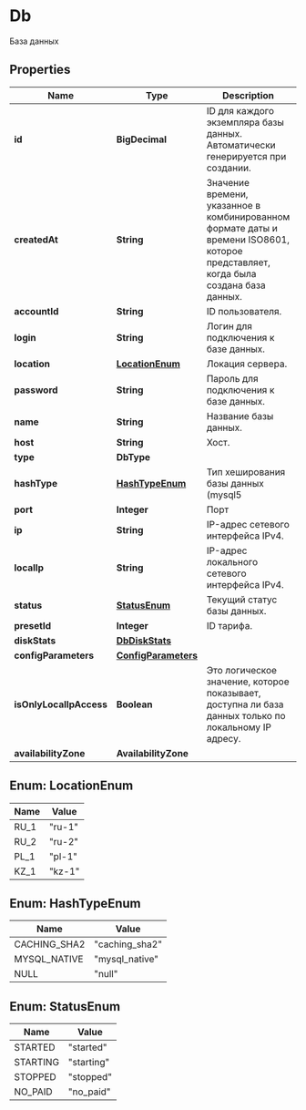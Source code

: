 

# Db

База данных

## Properties

| Name | Type | Description | Notes |
|------------ | ------------- | ------------- | -------------|
|**id** | **BigDecimal** | ID для каждого экземпляра базы данных. Автоматически генерируется при создании. |  |
|**createdAt** | **String** | Значение времени, указанное в комбинированном формате даты и времени ISO8601, которое представляет, когда была создана база данных. |  |
|**accountId** | **String** | ID пользователя. |  |
|**login** | **String** | Логин для подключения к базе данных. |  |
|**location** | [**LocationEnum**](#LocationEnum) | Локация сервера. |  [optional] |
|**password** | **String** | Пароль для подключения к базе данных. |  |
|**name** | **String** | Название базы данных. |  |
|**host** | **String** | Хост. |  |
|**type** | **DbType** |  |  |
|**hashType** | [**HashTypeEnum**](#HashTypeEnum) | Тип хеширования базы данных (mysql5 | mysql | postgres). |  |
|**port** | **Integer** | Порт |  |
|**ip** | **String** | IP-адрес сетевого интерфейса IPv4. |  |
|**localIp** | **String** | IP-адрес локального сетевого интерфейса IPv4. |  |
|**status** | [**StatusEnum**](#StatusEnum) | Текущий статус базы данных. |  |
|**presetId** | **Integer** | ID тарифа. |  |
|**diskStats** | [**DbDiskStats**](DbDiskStats.md) |  |  |
|**configParameters** | [**ConfigParameters**](ConfigParameters.md) |  |  |
|**isOnlyLocalIpAccess** | **Boolean** | Это логическое значение, которое показывает, доступна ли база данных только по локальному IP адресу. |  |
|**availabilityZone** | **AvailabilityZone** |  |  |



## Enum: LocationEnum

| Name | Value |
|---- | -----|
| RU_1 | &quot;ru-1&quot; |
| RU_2 | &quot;ru-2&quot; |
| PL_1 | &quot;pl-1&quot; |
| KZ_1 | &quot;kz-1&quot; |



## Enum: HashTypeEnum

| Name | Value |
|---- | -----|
| CACHING_SHA2 | &quot;caching_sha2&quot; |
| MYSQL_NATIVE | &quot;mysql_native&quot; |
| NULL | &quot;null&quot; |



## Enum: StatusEnum

| Name | Value |
|---- | -----|
| STARTED | &quot;started&quot; |
| STARTING | &quot;starting&quot; |
| STOPPED | &quot;stopped&quot; |
| NO_PAID | &quot;no_paid&quot; |



